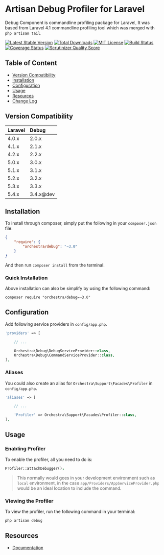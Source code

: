 Artisan Debug Profiler for Laravel
==============

Debug Component is commandline profiling package for Laravel, It was based from Laravel 4.1 commandline profiling tool which was merged with `php artisan tail`.

[![Latest Stable Version](https://img.shields.io/github/release/orchestral/debug.svg?style=flat-square)](https://packagist.org/packages/orchestra/debug)
[![Total Downloads](https://img.shields.io/packagist/dt/orchestra/debug.svg?style=flat-square)](https://packagist.org/packages/orchestra/debug)
[![MIT License](https://img.shields.io/packagist/l/orchestra/debug.svg?style=flat-square)](https://packagist.org/packages/orchestra/debug)
[![Build Status](https://img.shields.io/travis/orchestral/debug/3.4.svg?style=flat-square)](https://travis-ci.org/orchestral/debug)
[![Coverage Status](https://img.shields.io/coveralls/orchestral/debug/3.4.svg?style=flat-square)](https://coveralls.io/r/orchestral/debug?branch=3.4)
[![Scrutinizer Quality Score](https://img.shields.io/scrutinizer/g/orchestral/debug/3.4.svg?style=flat-square)](https://scrutinizer-ci.com/g/orchestral/debug/)

## Table of Content

* [Version Compatibility](#version-compatibility)
* [Installation](#installation)
* [Configuration](#configuration)
* [Usage](#usage)
* [Resources](#resources)
* [Change Log](https://github.com/orchestral/debug/releases)

## Version Compatibility

Laravel    | Debug
:----------|:----------
 4.0.x     | 2.0.x
 4.1.x     | 2.1.x
 4.2.x     | 2.2.x
 5.0.x     | 3.0.x
 5.1.x     | 3.1.x
 5.2.x     | 3.2.x
 5.3.x     | 3.3.x
 5.4.x     | 3.4.x@dev

## Installation

To install through composer, simply put the following in your `composer.json` file:

```json
{
	"require": {
		"orchestra/debug": "~3.0"
	}
}
```

And then run `composer install` from the terminal.

### Quick Installation

Above installation can also be simplify by using the following command:

    composer require "orchestra/debug=~3.0"

## Configuration

Add following service providers in `config/app.php`.

```php
'providers' => [

	// ...

	Orchestra\Debug\DebugServiceProvider::class,
	Orchestra\Debug\CommandServiceProvider::class,
],
```

### Aliases

You could also create an alias for `Orchestra\Support\Facades\Profiler` in `config/app.php`.

```php
'aliases' => [

    // ...

	'Profiler' => Orchestra\Support\Facades\Profiler::class,
],
```

## Usage

### Enabling Profiler

To enable the profiler, all you need to do is:

```php
Profiler::attachDebugger();
```

> This normally would goes in your development environment such as `local` environment, in the case `app/Providers/AppServiceProvider.php` would be an ideal location to include the command.

### Viewing the Profiler

To view the profiler, run the following command in your terminal:

```bash
php artisan debug
```

## Resources

* [Documentation](http://orchestraplatform.com/docs/latest/components/debug)
